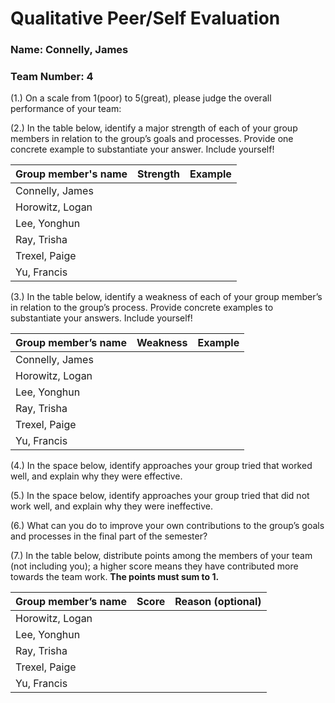 # Qualitative Peer/Self Evaluation

### Name: Connelly, James
### Team Number: 4

(1.) On a scale from 1(poor) to 5(great), please judge the overall performance of your team:

(2.) In the table below, identify a major strength of each of your group members in relation to the group’s goals and processes. Provide one concrete example to substantiate your answer. Include yourself!

| Group member's name | Strength | Example |
| ------------------- | -------- | ------- |
|Connelly, James|||
|Horowitz, Logan|||
|Lee, Yonghun|||
|Ray, Trisha|||
|Trexel, Paige|||
|Yu, Francis|||

(3.) In the table below, identify a weakness of each of your group member’s in relation to the group’s process. Provide concrete examples to substantiate your answers. Include yourself!

| Group member’s name | Weakness | Example |
| ------------------- | -------- | ------- |
|Connelly, James|||
|Horowitz, Logan|||
|Lee, Yonghun|||
|Ray, Trisha|||
|Trexel, Paige|||
|Yu, Francis|||

(4.) In the space below, identify approaches your group tried that worked well, and explain why they were effective.

(5.) In the space below, identify approaches your group tried that did not work well, and explain why they were ineffective.

(6.) What can you do to improve your own contributions to the group’s goals and processes in the final part of the semester?

(7.) In the table below, distribute points among the members of your team (not including you); a higher score means they have contributed more towards the team work. **The points must sum to 1.**

| Group member’s name | Score | Reason (optional) |
| ------------------- | ----- | ----------------- |
|Horowitz, Logan|||
|Lee, Yonghun|||
|Ray, Trisha|||
|Trexel, Paige|||
|Yu, Francis|||

